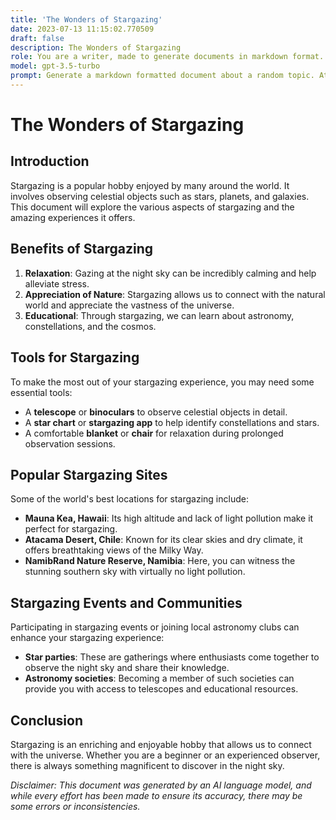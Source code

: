 ```yaml
---
title: 'The Wonders of Stargazing'
date: 2023-07-13 11:15:02.770509
draft: false
description: The Wonders of Stargazing
role: You are a writer, made to generate documents in markdown format. It is very important that all of the documents you generate are in valid markdown format.
model: gpt-3.5-turbo
prompt: Generate a markdown formatted document about a random topic. At the bottom, include a disclaimer explaining that the document was generated by you. The first line of the document should be the title. Make sure that the entire document is in proper markdown format, using a mix of various tags to make the document visually appealing.
---
```


# The Wonders of Stargazing

## Introduction
Stargazing is a popular hobby enjoyed by many around the world. It involves observing celestial objects such as stars, planets, and galaxies. This document will explore the various aspects of stargazing and the amazing experiences it offers.

## Benefits of Stargazing
1. **Relaxation**: Gazing at the night sky can be incredibly calming and help alleviate stress.
2. **Appreciation of Nature**: Stargazing allows us to connect with the natural world and appreciate the vastness of the universe.
3. **Educational**: Through stargazing, we can learn about astronomy, constellations, and the cosmos.

## Tools for Stargazing
To make the most out of your stargazing experience, you may need some essential tools:
- A **telescope** or **binoculars** to observe celestial objects in detail.
- A **star chart** or **stargazing app** to help identify constellations and stars.
- A comfortable **blanket** or **chair** for relaxation during prolonged observation sessions.

## Popular Stargazing Sites
Some of the world's best locations for stargazing include:
- **Mauna Kea, Hawaii**: Its high altitude and lack of light pollution make it perfect for stargazing.
- **Atacama Desert, Chile**: Known for its clear skies and dry climate, it offers breathtaking views of the Milky Way.
- **NamibRand Nature Reserve, Namibia**: Here, you can witness the stunning southern sky with virtually no light pollution.

## Stargazing Events and Communities
Participating in stargazing events or joining local astronomy clubs can enhance your stargazing experience:
- **Star parties**: These are gatherings where enthusiasts come together to observe the night sky and share their knowledge.
- **Astronomy societies**: Becoming a member of such societies can provide you with access to telescopes and educational resources.

## Conclusion
Stargazing is an enriching and enjoyable hobby that allows us to connect with the universe. Whether you are a beginner or an experienced observer, there is always something magnificent to discover in the night sky.

_Disclaimer: This document was generated by an AI language model, and while every effort has been made to ensure its accuracy, there may be some errors or inconsistencies._